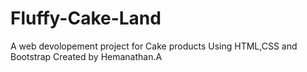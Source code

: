 # Fluffy-Cake-Land
A web devolopement project for Cake products Using HTML,CSS and Bootstrap 
Created by Hemanathan.A
